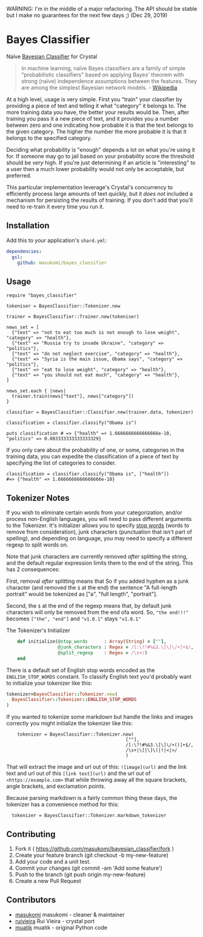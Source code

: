 WARNING: I'm in the middle of a major refactoring. The API should be stable but I make no guarantees for the next few days ;) (Dec 29, 2019)

# Bayes Classifier

Naïve [Bayesian Classifier](https://en.wikipedia.org/wiki/Naive_Bayes_classifier) for Crystal

> In machine learning, naïve Bayes classifiers are a family of simple "probabilistic classifiers" based on applying Bayes' theorem with strong (naïve) independence assumptions between the features. They are among the simplest Bayesian network models. - [Wikipedia](https://en.wikipedia.org/wiki/Naive_Bayes_classifier)

At a high level, usage is very simple. First you "train" your classifier by providing a piece of text and telling it what "category" it belongs to. The more training data you have, the better your results would be. Then, after training you pass it a new piece of text, and it provides you a number between zero and one indicating how probable it is that the text belongs to the given category. The higher the number the more probable it is that it belongs to the specified category. 

Deciding what probability is "enough" depends a lot on what you're using it for. If someone may go to jail based on your probability score the threshold should be _very_ high. If you're just determining if an article is "interesting" to a user then a much lower probability would not only be acceptable, but preferred. 


This particular implementation leverage's Crystal's concurrency to efficiently process large amounts of text quickly, but it _does not_ included a mechanism for persisting the results of training. If you don't add that you'll need to re-train it every time you run it. 

## Installation


Add this to your application's `shard.yml`:

```yaml
dependencies:
  gsl:
    github: masukomi/bayes_classifier
```


## Usage


```crystal
require "bayes_classifier"

tokeniser = BayesClassifier::Tokeniser.new

trainer = BayesClassifier::Trainer.new(tokeniser)

news_set = [
  {"text" => "not to eat too much is not enough to lose weight", "category" => "health"},
  {"text" => "Russia try to invade Ukraine", "category" => "politics"},
  {"text" => "do not neglect exercise", "category" => "health"},
  {"text" => "Syria is the main issue, Obama says", "category" => "politics"},
  {"text" => "eat to lose weight", "category" => "health"},
  {"text" => "you should not eat much", "category" => "health"},
]

news_set.each { |news|
  trainer.train(news["text"], news["category"])
}

classifier = BayesClassifier::Classifier.new(trainer.data, tokenizer)

classification = classifier.classify("Obama is")

puts classification # => {"health" => 1.6666666666666666e-10, "politics" => 0.083333333333333329}
```

If you only care about the probability of one, or some, categories in the training data, you can expedite the classification of a piece of text by specifying the list of categories to consider.

```
classification = classifier.classify("Obama is", ["health"])
#=> {"health" => 1.6666666666666666e-10}
```

## Tokenizer Notes
If you wish to eliminate certain words from your categorization, and/or process non-English languages, you will need to pass different arguments to the Tokenizer. It's initializer allows you to specify [stop words](https://en.wikipedia.org/wiki/Stop_words) (words to remove from consideration), junk characters (punctuation that isn't part of spelling), and depending on language, you may need to specify a different regexp to split words on. 

Note that junk characters are currently removed _after_ splitting the string, and the default regular expression limits them to the end of the string. This has 2 consequences:

First, removal _after_ splitting means that So if you added hyphen as a junk character (and removed the `$` at the end) the sentence "A full-length portrait" would be tokenized as ["a", "full length", "portrait"].

Second, the `$` at the end of the regexp means that, by default junk characters will only be removed from the end ofa word. So, `"the end!!!"` becomes `["the", "end"]` and `"v1.0.1"` stays `"v1.0.1"`

The Tokenizer's Initializer
```ruby
    def initialize(@stop_words      : Array(String) = [""],
                   @junk_characters : Regex = /[:\?!#%&3.\[\]\/+]+$/,
                   @split_regexp    : Regex = /\s+/)
    end
```

There is a default set of English stop words encoded as the `ENGLISH_STOP_WORDS` constant. To classify English text you'd probably want to initialize your tokenizer like this:

```ruby
tokenizer=BayesClassifier::Tokenizer.new(
  BayesClassifier::Tokenizer::ENGLISH_STOP_WORDS
)
```

If you wanted to tokenize some markdown but handle the links and images correctly you might initialize the tokenizer like this:

```
    tokenizer = BayesClassifier::Tokenizer.new(
                                            [""],
                                            /[:\?!#%&3.\[\]\/+()]+$/,
                                            /\s+|\[|\]\(|!|<|>/ 
                                            )
```

That will extract the image and url out of this: `![image](url)` 
and the link text and url out of this `[link text](url)` and
the url out of `<https://example.com>` that while throwing away
all the square brackets, angle brackets, and exclamation points.

Because parsing markdown is a fairly common thing these days, the tokenizer has a convenience method for this:

```
  tokenizer = BayesClassifier::Tokenizer.markdown_tokenizer
```

## Contributing

1. Fork it ( <https://github.com/masukomi/bayesian_classifier/fork> )
2. Create your feature branch (git checkout -b my-new-feature)
3. Add your code and a unit test.
3. Commit your changes (git commit -am 'Add some feature')
4. Push to the branch (git push origin my-new-feature)
5. Create a new Pull Request

## Contributors

- [masukomi](https://github.com/masukomi) masukomi - cleaner & maintainer
- [ruivieira](https://github.com/ruivieira) Rui Vieira - crystal port
- [muatik](https://github.com/muatik) muatik - original Python code
